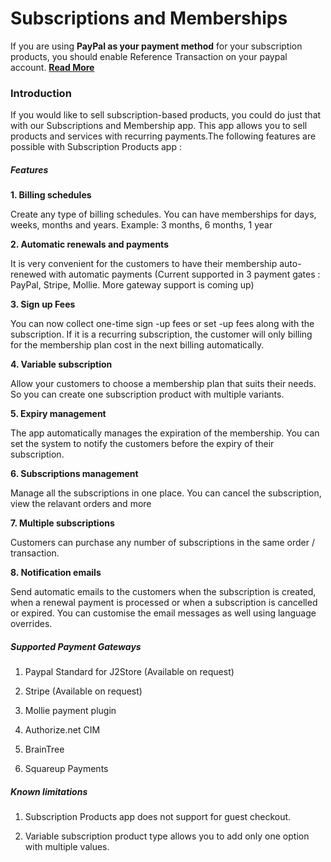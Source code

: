 # Subscriptions and Memberships

If you are using **PayPal as your payment method** for your subscription products, you should enable Reference Transaction on your paypal account. **[Read More](https://www.j2store.org/support/user-guide/paypal-reference-transactions-for-subscriptions.html)**

### Introduction
If you would like to sell subscription-based products, you could do just that with our Subscriptions and Membership app. This app allows you to sell products and services with recurring payments.The following features are possible with Subscription Products app :

##### Features

**1. Billing schedules**

Create any type of billing schedules. You can have memberships for days, weeks, months and years. Example: 3 months, 6 months, 1 year

**2. Automatic renewals and payments**

It is very convenient for the customers to have their membership auto-renewed with automatic payments (Current supported in 3 payment gates : PayPal, Stripe, Mollie. More gateway support is coming up)

**3. Sign up Fees**

You can now collect one-time sign -up fees or set -up fees along with the subscription. If it is a recurring subscription, the customer will only billing for the membership plan cost in the next billing automatically.

**4. Variable subscription**

Allow your customers to choose a membership plan that suits their needs. So you can create one subscription product with multiple variants.

**5. Expiry management**

The app automatically manages the expiration of the membership. You can set the system to notify the customers before the expiry of their subscription.

**6. Subscriptions management**

Manage all the subscriptions in one place. You can cancel the subscription, view the relavant orders and more

**7. Multiple subscriptions**

Customers can purchase any number of subscriptions in the same order / transaction.

**8. Notification emails**

Send automatic emails to the customers when the subscription is created, when a renewal payment is processed or when a subscription is cancelled or expired. You can customise the email messages as well using language overrides.

##### Supported Payment Gateways

1. Paypal Standard for J2Store (Available on request)

2. Stripe (Available on request)

3. Mollie payment plugin

4. Authorize.net CIM

5. BrainTree

6. Squareup Payments

##### Known limitations

1. Subscription Products app does not support for guest checkout.

2. Variable subscription product type allows you to add only one option with multiple values.